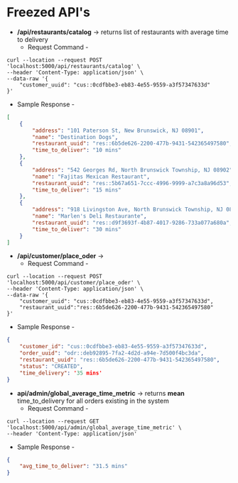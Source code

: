 # Freezed API's
* **/api/restaurants/catalog** -> returns list of restaurants with average time to delivery
  * Request Command - 
```shell
curl --location --request POST 'localhost:5000/api/restaurants/catalog' \
--header 'Content-Type: application/json' \
--data-raw '{
    "customer_uuid": "cus::0cdfbbe3-eb83-4e55-9559-a3f57347633d"
}'
```
  * Sample Response -
```JSON
[
    {
        "address": "101 Paterson St, New Brunswick, NJ 08901",
        "name": "Destination Dogs",
        "restaurant_uuid": "res::6b5de626-2200-477b-9431-542365497580",
        "time_to_deliver": "10 mins"
    },
    {
        "address": "542 Georges Rd, North Brunswick Township, NJ 08902",
        "name": "Fajitas Mexican Restaurant",
        "restaurant_uuid": "res::5b67a651-7ccc-4996-9999-a7c3a8a96d53",
        "time_to_deliver": "15 mins"
    },
    {
        "address": "918 Livingston Ave, North Brunswick Township, NJ 08902",
        "name": "Marlen's Deli Restaurante",
        "restaurant_uuid": "res::d9f3693f-4b87-4017-9286-733a077a680a",
        "time_to_deliver": "30 mins"
    }
]
  ```
* **/api/customer/place_oder** -> 
  * Request Command - 
```shell
curl --location --request POST 'localhost:5000/api/customer/place_oder' \
--header 'Content-Type: application/json' \
--data-raw '{
    "customer_uuid": "cus::0cdfbbe3-eb83-4e55-9559-a3f57347633d",
    "restaurant_uuid":"res::6b5de626-2200-477b-9431-542365497580"
}'
```
  * Sample Response  - 
```JSON
{
    "customer_id": "cus::0cdfbbe3-eb83-4e55-9559-a3f57347633d",
    "order_uuid": "odr::deb92895-7fa2-4d2d-a94e-7d500f4bc3da",
    "restaurant_uuid": "res::6b5de626-2200-477b-9431-542365497580",
    "status": "CREATED",
    "time_delivery": '35 mins'
}
```
* **api/admin/global_average_time_metric** -> returns **mean** time_to_delivery for all orders existing in the system
  * Request Command - 
```shell
curl --location --request GET 'localhost:5000/api/admin/global_average_time_metric' \
--header 'Content-Type: application/json'
```
  * Sample Response  - 
```JSON
{
    "avg_time_to_deliver": "31.5 mins"
}
```